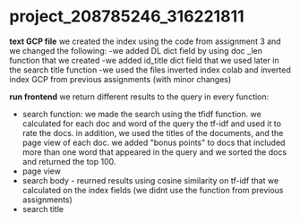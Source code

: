 # project_208785246_316221811
**text GCP file**
we created the index using the code from assignment 3 and we changed the following:
-we added DL dict field by using doc _len function that we created
-we added id_title dict field that we used later in the search title function
-we used the files inverted index colab and inverted index GCP from previous assignments (with minor changes)

**run frontend**
we return different results to the query in every function:
- search function: we made the search using the tfidf function. we calculated for each doc and word of the query the tf-idf and used it to rate the docs.
in addition, we used the titles of the documents, and the page view of each doc. 
we added "bonus points" to docs that included more than one word that appeared in the query and we sorted the docs and returned the top 100.
- page view
- search body - reurned results using cosine similarity on tf-idf that we calculated on the index fields (we didnt use the function from previous assignments)
- search title
